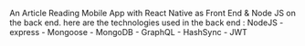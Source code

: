 An Article Reading Mobile App with React Native as Front End & Node JS on the back end.
here are the technologies used in the back end  :
NodeJS -
express -
Mongoose -
MongoDB -
GraphQL -
HashSync -
JWT
